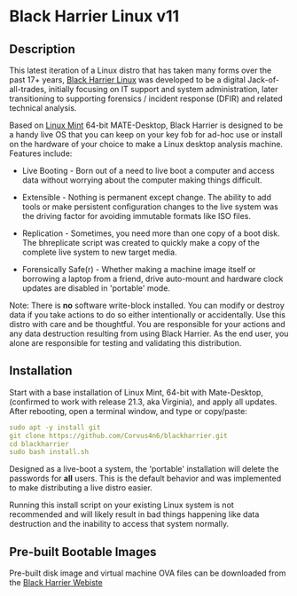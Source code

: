 # Black Harrier Linux v11

## Description

This latest iteration of a Linux distro that has taken many forms over the past 17+ years, [Black Harrier Linux](https://blackharrier.net) was developed to be a digital Jack-of-all-trades, initially focusing on IT support and system administration, later transitioning to supporting forensics / incident response (DFIR) and related technical analysis.

Based on [Linux Mint](https://linuxmint.com/) 64-bit MATE-Desktop, Black Harrier is designed to be a handy live OS that you can keep on your key fob for ad-hoc use or install on the hardware of your choice to make a Linux desktop analysis machine. Features include:

* Live Booting - Born out of a need to live boot a computer and access data without worrying about the computer making things difficult.

* Extensible - Nothing is permanent except change. The ability to add tools or make persistent configuration changes to the live system was the driving factor for avoiding immutable formats like ISO files.

* Replication - Sometimes, you need more than one copy of a boot disk. The bhreplicate script was created to quickly make a copy of the complete live system to new target media.

* Forensically Safe(r) - Whether making a machine image itself or borrowing a laptop from a friend, drive auto-mount and hardware clock updates are disabled in 'portable' mode.

Note: There is **no** software write-block installed. You can modify or destroy data if you take actions to do so either intentionally or accidentally. Use this distro with care and be thoughtful. You are responsible for your actions and any data destruction resulting from using Black Harrier. As the end user, you alone are responsible for testing and validating this distribution.

## Installation

Start with a base installation of Linux Mint, 64-bit with Mate-Desktop, (confirmed to work with release 21.3, aka Virginia), and apply all updates. After rebooting, open a terminal window, and type or copy/paste:

```yaml
sudo apt -y install git
git clone https://github.com/Corvus4n6/blackharrier.git
cd blackharrier
sudo bash install.sh
```

Designed as a live-boot a system, the 'portable' installation will delete the passwords for **all** users. This is the default behavior and was implemented to make distributing a live distro easier.

Running this install script on your existing Linux system is not recommended and will likely result in bad things happening like data destruction and the inability to access that system normally.

## Pre-built Bootable Images

Pre-built disk image and virtual machine OVA files can be downloaded from the [Black Harrier Webiste](https://blackharrier.net)
